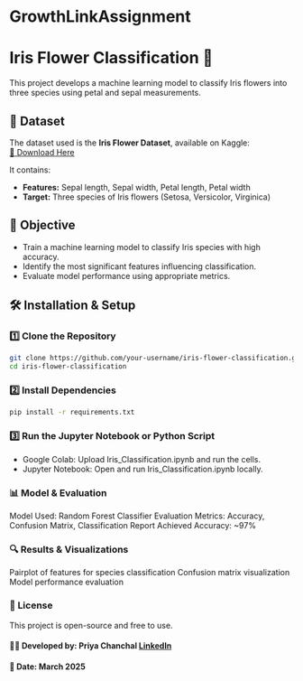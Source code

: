# GrowthLinkAssignment
# Iris Flower Classification 🌸

This project develops a machine learning model to classify Iris flowers into three species using petal and sepal measurements.

## 📌 Dataset
The dataset used is the **Iris Flower Dataset**, available on Kaggle:  
[🔗 Download Here](https://www.kaggle.com/datasets/arshid/iris-flower-dataset)  

It contains:
- **Features:** Sepal length, Sepal width, Petal length, Petal width  
- **Target:** Three species of Iris flowers (Setosa, Versicolor, Virginica)

## 🚀 Objective
- Train a machine learning model to classify Iris species with high accuracy.
- Identify the most significant features influencing classification.
- Evaluate model performance using appropriate metrics.

## 🛠️ Installation & Setup
### 1️⃣ Clone the Repository
```bash
git clone https://github.com/your-username/iris-flower-classification.git
cd iris-flower-classification
```
### 2️⃣ Install Dependencies
```bash
pip install -r requirements.txt
```
### 3️⃣ Run the Jupyter Notebook or Python Script
- Google Colab: Upload Iris_Classification.ipynb and run the cells.
- Jupyter Notebook: Open and run Iris_Classification.ipynb locally.
### 📊 Model & Evaluation
Model Used: Random Forest Classifier
Evaluation Metrics: Accuracy, Confusion Matrix, Classification Report
Achieved Accuracy: ~97%
### 🔍 Results & Visualizations
Pairplot of features for species classification
Confusion matrix visualization
Model performance evaluation
### 📜 License
This project is open-source and free to use.




#### 👨‍💻 Developed by: Priya Chanchal [LinkedIn](https://www.linkedin.com/in/priya-chanchal-050b86288/)  
#### 📅 Date: March 2025
